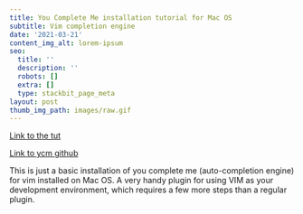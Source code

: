 ```yaml
---
title: You Complete Me installation tutorial for Mac OS
subtitle: Vim completion engine
date: '2021-03-21'
content_img_alt: lorem-ipsum
seo:
  title: ''
  description: ''
  robots: []
  extra: []
  type: stackbit_page_meta
layout: post
thumb_img_path: images/raw.gif
---
```

[Link to the tut](https://www.youtube.com/watch?v=HRutiix6k9c)

[Link to ycm github](https://github.com/ycm-core/YouCompleteMe)

This is just a basic installation of you complete me (auto-completion engine) for vim installed on Mac OS. A very handy plugin for using VIM as your development environment, which requires a few more steps than a regular plugin.

